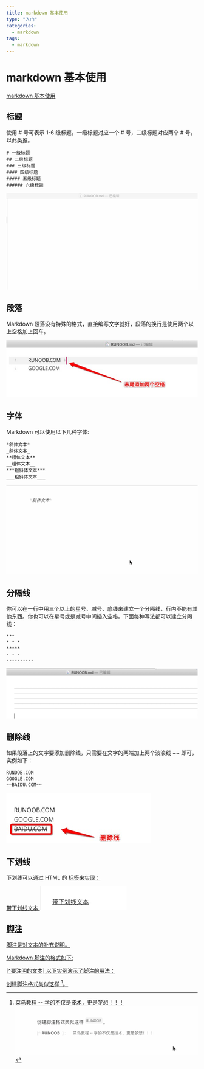 ```yaml
---
title: markdown 基本使用
type: "入门"
categories: 
  - markdown
tags: 
  - markdown
---
```

# markdown 基本使用
[markdown 基本使用](https://www.runoob.com/markdown/md-tutorial.html)
## 标题
使用 # 号可表示 1-6 级标题，一级标题对应一个 # 号，二级标题对应两个 # 号，以此类推。  
```
# 一级标题
## 二级标题
### 三级标题
#### 四级标题
##### 五级标题
###### 六级标题
```
![效果展示](markdown/title.gif)
## 段落
Markdown 段落没有特殊的格式，直接编写文字就好，段落的换行是使用两个以上空格加上回车。  

![效果展示](markdown/duanluo.jpg)

## 字体
Markdown 可以使用以下几种字体:  
```
*斜体文本*
_斜体文本_
**粗体文本**
__粗体文本__
***粗斜体文本***
___粗斜体文本___
```
![效果展示](markdown/ziti.gif)
## 分隔线
你可以在一行中用三个以上的星号、减号、底线来建立一个分隔线，行内不能有其他东西。你也可以在星号或是减号中间插入空格。下面每种写法都可以建立分隔线：
```
***
* * *
*****
- - -
----------
```
![效果展示](markdown/分隔线.jpg)
## 删除线
如果段落上的文字要添加删除线，只需要在文字的两端加上两个波浪线 ~~ 即可，实例如下：
```
RUNOOB.COM
GOOGLE.COM
~~BAIDU.COM~~
```
![效果展示](markdown/删除线.jpg)
## 下划线
下划线可以通过 HTML 的 <u> 标签来实现：

<u>带下划线文本</u>
![效果展示](markdown/下划线.jpg)
## 脚注
脚注是对文本的补充说明。

Markdown 脚注的格式如下:

[^要注明的文本]
以下实例演示了脚注的用法：  

创建脚注格式类似这样 [^RUNOOB]。  

[^RUNOOB]: 菜鸟教程 -- 学的不仅是技术，更是梦想！！！
![效果展示](markdown/脚注.gif)